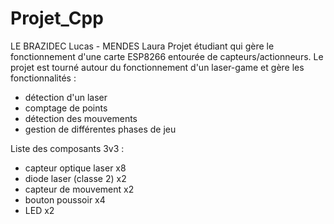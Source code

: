 # Projet_Cpp

LE BRAZIDEC Lucas - MENDES Laura
Projet étudiant qui gère le fonctionnement d'une carte ESP8266 entourée de capteurs/actionneurs. Le projet est tourné autour du fonctionnement d'un laser-game et gère les fonctionnalités : 
- détection d'un laser
- comptage de points
- détection des mouvements
- gestion de différentes phases de jeu

Liste des composants 3v3 : 
- capteur optique laser x8
- diode laser (classe 2) x2
- capteur de mouvement x2
- bouton poussoir x4
- LED x2
